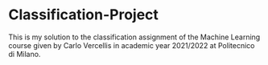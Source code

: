 # Classification-Project
This is my solution to the classification assignment of the Machine Learning course given by Carlo Vercellis in academic year 2021/2022 at Politecnico di Milano.

